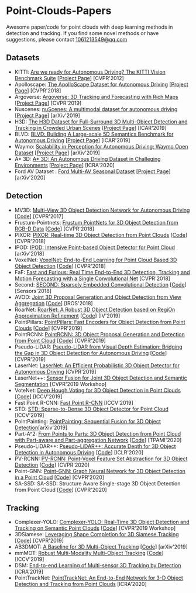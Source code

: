 # Point-Clouds-Papers
Awesome paper/code for point clouds with deep learning methods in detection and tracking. If you find some novel methods or have suggestions, please contact 1061213549@qq.com

## Datasets
- KITTI: [Are we ready for Autonomous Driving? The KITTI Vision Benchmark Suite](http://www.cvlibs.net/publications/Geiger2012CVPR.pdf) [[Project Page](http://www.cvlibs.net/datasets/kitti/index.php)] [CVPR'2012]
- Apolloscape: [The ApolloScape Dataset for Autonomous Driving](http://openaccess.thecvf.com/content_cvpr_2018_workshops/papers/w14/Huang_The_ApolloScape_Dataset_CVPR_2018_paper.pdf) [[Project Page](http://apolloscape.auto/)] [CVPR'2018]
- Argoverse: [Argoverse: 3D Tracking and Forecasting with Rich Maps](http://openaccess.thecvf.com/content_CVPR_2019/papers/Chang_Argoverse_3D_Tracking_and_Forecasting_With_Rich_Maps_CVPR_2019_paper.pdf) [[Project Page](https://www.argoverse.org/index.html)] [CVPR'2019]
- Nuscenes: [nuScenes: A multimodal dataset for autonomous driving](https://arxiv.org/pdf/1903.11027.pdf) [[Project Page](https://www.nuscenes.org/)] [arXiv'2019]
- H3D: [The H3D Dataset for Full-Surround 3D Multi-Object Detection and Tracking in Crowded Urban Scenes](https://arxiv.org/pdf/1903.01568.pdf) [[Project Page](https://usa.honda-ri.com//H3D)] [ICAR'2019]
- BLVD: [BLVD: Building A Large-scale 5D Semantics Benchmark for Autonomous Driving](https://arxiv.org/pdf/1903.06405v1.pdf) [[Project Page](https://github.com/VCCIV/BLVD)] [ICAR'2019]
- Waymo: [Scalability in Perception for Autonomous Driving: Waymo Open Dataset](https://arxiv.org/pdf/1912.04838.pdf) [[Project Page](https://waymo.com/open/)] [arXiv'2019]
- A* 3D: [A* 3D: An Autonomous Driving Dataset in Challeging Environments](https://arxiv.org/pdf/1909.07541.pdf) [[Project Page](https://github.com/I2RDL2/ASTAR-3D)] [ICRA'2020]
- Ford AV Dataset : [Ford Multi-AV Seasonal Dataset](https://s23.q4cdn.com/258866874/files/doc_downloads/2020/03/2003.07969.pdf) [[Project Page](https://avdata.ford.com/home/default.aspx)] [arXiv'2020]

## Detection
- MV3D: [Multi-View 3D Object Detection Network for Autonomous Driving](http://openaccess.thecvf.com/content_cvpr_2017/papers/Chen_Multi-View_3D_Object_CVPR_2017_paper.pdf) [[Code](https://github.com/bostondiditeam/MV3D)] [CVPR'2017]
- Frustum-Pointnets: [Frustum PointNets for 3D Object Detection from RGB-D Data](http://openaccess.thecvf.com/content_cvpr_2018/papers/Qi_Frustum_PointNets_for_CVPR_2018_paper.pdf) [[Code](https://github.com/charlesq34/frustum-pointnets)] [CVPR'2018]
- PIXOR: [PIXOR: Real-time 3D Object Detection from Point Clouds](http://openaccess.thecvf.com/content_cvpr_2018/papers/Yang_PIXOR_Real-Time_3D_CVPR_2018_paper.pdf) [[Code](https://github.com/philip-huang/PIXOR)] [CVPR'2018]
- IPOD: [IPOD: Intensive Point-based Object Detector for Point Cloud](https://arxiv.org/pdf/1812.05276.pdf) [arXiv'2018]
- VoxelNet: [VoxelNet: End-to-End Learning for Point Cloud Based 3D Object Detection](http://openaccess.thecvf.com/content_cvpr_2018/papers/Zhou_VoxelNet_End-to-End_Learning_CVPR_2018_paper.pdf) [[Code](https://github.com/qianguih/voxelnet)] [CVPR'2018]
- FaF: [Fast and Furious: Real Time End-to-End 3D Detection, Tracking and Motion
Forecasting with a Single Convolutional Net](http://openaccess.thecvf.com/content_cvpr_2018/papers/Luo_Fast_and_Furious_CVPR_2018_paper.pdf) [CVPR'2018]
- Second: [SECOND: Sparsely Embedded Convolutional Detection](https://www.mdpi.com/1424-8220/18/10/3337) [[Code](https://github.com/traveller59/second.pytorch)] [Sensors'2018]
- AVOD: [Joint 3D Proposal Generation and Object Detection from View Aggregation](https://arxiv.org/pdf/1712.02294v4.pdf) [[Code](https://github.com/kujason/avod)] [IROS'2018]
- RoarNet: [RoarNet: A Robust 3D Object Detection based on RegiOn Approximation Refinement](https://arxiv.org/pdf/1811.03818.pdf) [[Code](https://github.com/reinforcementdriving/RoarNet)] [IV'2019]
- PointPillars: [PointPillars: Fast Encoders for Object Detection from Point Clouds](http://openaccess.thecvf.com/content_CVPR_2019/papers/Lang_PointPillars_Fast_Encoders_for_Object_Detection_From_Point_Clouds_CVPR_2019_paper.pdf) [[Code](https://github.com/nutonomy/second.pytorch)] [CVPR'2019]
- PointRCNN: [PointRCNN: 3D Object Proposal Generation and Detection from Point Cloud](http://openaccess.thecvf.com/content_CVPR_2019/papers/Shi_PointRCNN_3D_Object_Proposal_Generation_and_Detection_From_Point_Cloud_CVPR_2019_paper.pdf) [[Code](https://github.com/sshaoshuai/PointRCNN)] [CVPR'2019]
- Pseudo-LiDAR: [Pseudo-LiDAR from Visual Depth Estimation: Bridging the Gap in 3D Object Detection for Autonomous Driving](http://openaccess.thecvf.com/content_CVPR_2019/papers/Wang_Pseudo-LiDAR_From_Visual_Depth_Estimation_Bridging_the_Gap_in_3D_CVPR_2019_paper.pdf) [[Code](https://github.com/mileyan/pseudo_lidar)] [CVPR'2019]
- LaserNet: [LaserNet: An Efficient Probabilistic 3D Object Detector for Autonomous Driving](http://openaccess.thecvf.com/content_CVPR_2019/papers/Meyer_LaserNet_An_Efficient_Probabilistic_3D_Object_Detector_for_Autonomous_Driving_CVPR_2019_paper.pdf) [CVPR'2019]
- LaserNet++: [Sensor Fusion for Joint 3D Object Detection and Semantic Segmentation](http://openaccess.thecvf.com/content_CVPRW_2019/papers/WAD/Meyer_Sensor_Fusion_for_Joint_3D_Object_Detection_and_Semantic_Segmentation_CVPRW_2019_paper.pdf) [CVPR'2019 Workshop]
- VoteNet: [Deep Hough Voting for 3D Object Detection in Point Clouds](http://openaccess.thecvf.com/content_ICCV_2019/papers/Qi_Deep_Hough_Voting_for_3D_Object_Detection_in_Point_Clouds_ICCV_2019_paper.pdf) [[Code](https://github.com/facebookresearch/votenet)] [ICCV'2019]
- Fast Point R-CNN: [Fast Point R-CNN](http://openaccess.thecvf.com/content_ICCV_2019/papers/Chen_Fast_Point_R-CNN_ICCV_2019_paper.pdf) [ICCV'2019]
- STD: [STD: Sparse-to-Dense 3D Object Detector for Point Cloud](http://openaccess.thecvf.com/content_ICCV_2019/papers/Yang_STD_Sparse-to-Dense_3D_Object_Detector_for_Point_Cloud_ICCV_2019_paper.pdf)  [ICCV'2019]
- PointPainting: [PointPainting: Sequential Fusion for 3D Object Detection](https://arxiv.org/pdf/1911.10150.pdf)[arXiv'2019]
- Part-A^2: [From Points to Parts: 3D Object Detection from Point Cloud with Part-aware and Part-aggregation Network](https://arxiv.org/pdf/1907.03670v3.pdf) [[Code](https://github.com/sshaoshuai/PCDet)] [TPAMI'2020]
- Pseudo-LiDAR++: [Pseudo-LiDAR++: Accurate Depth for 3D Object Detection in Autonomous Driving](https://openreview.net/pdf?id=BJedHRVtPB) [[Code](https://github.com/mileyan/Pseudo_Lidar_V2)] [ICLR'2020]
- PV-RCNN: [PV-RCNN: Point-Voxel Feature Set Abstraction for 3D Object Detection](https://arxiv.org/pdf/1912.13192.pdf) [[Code](https://github.com/sshaoshuai/PV-RCNN)] [CVPR'2020]
- Point-GNN: [Point-GNN: Graph Neural Network for 3D Object Detection in a Point Cloud](https://arxiv.org/pdf/2003.01251v1.pdf) [[Code](https://github.com/WeijingShi/Point-GNN)] [CVPR'2020]
- SA-SSD: SA-SSD: Structure Aware Single-stage 3D Object Detection from Point Cloud [[Code](https://github.com/skyhehe123/SA-SSD)] [CVPR'2020]

## Tracking
- Complexer-YOLO: [Complexer-YOLO: Real-Time 3D Object Detection and Tracking on Semantic Point Clouds](http://openaccess.thecvf.com/content_CVPRW_2019/papers/Autonomous%20Driving/Simon_Complexer_YOLO_Real-Time_3D_Object_Detection_and_Tracking_on_Semantic_CVPRW_2019_paper.pdf) [[Code](https://github.com/AI-liu/Complex-YOLO)] [CVPR'2019 Workshop]
- 3DSiamese: [Leveraging Shape Completion for 3D Siamese Tracking](http://openaccess.thecvf.com/content_CVPR_2019/papers/Giancola_Leveraging_Shape_Completion_for_3D_Siamese_Tracking_CVPR_2019_paper.pdf) [[Code](https://github.com/SilvioGiancola/ShapeCompletion3DTracking)] [CVPR'2019]
- AB3DMOT: [A Baseline for 3D Multi-Object Tracking](https://arxiv.org/pdf/1907.03961.pdf) [[Code](https://github.com/xinshuoweng/AB3DMOT)] [arXiv'2019]
- mmMOT: [Robust Multi-Modality Multi-Object Tracking](http://openaccess.thecvf.com/content_ICCV_2019/papers/Zhang_Robust_Multi-Modality_Multi-Object_Tracking_ICCV_2019_paper.pdf) [[Code](https://github.com/ZwwWayne/mmMOT)] [ICCV'2019]
- DSM: [End-to-end Learning of Multi-sensor 3D Tracking by Detection](https://arxiv.org/pdf/1806.11534.pdf) [ICRA'2019]
- PointTrackNet: [PointTrackNet: An End-to-End Network for 3-D
Object Detection and Tracking from Point Clouds](https://www.ram-lab.com/papers/2020/wang2020pointtracknet.pdf) [ICRA'2020]
